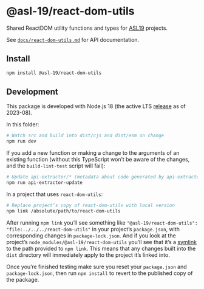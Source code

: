 # @asl-19/react-dom-utils

Shared ReactDOM utility functions and types for [ASL19](https://asl19.org/) projects.

See [`docs/react-dom-utils.md`](./docs/react-dom-utils.md) for API documentation.

## Install

```sh
npm install @asl-19/react-dom-utils
```

## Development

This package is developed with Node.js 18 (the active LTS [release](https://nodejs.org/en/about/releases/) as of 2023-08).

In this folder:

```sh
# Watch src and build into dist/cjs and dist/esm on change
npm run dev
```

If you add a new function or making a change to the arguments of an existing function (without this TypeScript won’t be aware of the changes, and the `build-lint-test` script will fail):

```sh
# Update api-extractor/* (metadata about code generated by api-extractor), docs/* (Markdown documentation generated by api-documenter using api-extractor metadata) and types/react-dom-utils.d.ts (types generated by api-extractor)
npm run api-extractor-update
```

In a project that uses `react-dom-utils`:

```sh
# Replace project‘s copy of react-dom-utils with local version
npm link /absolute/path/to/react-dom-utils
```

After running `npm link` you’ll see something like `"@asl-19/react-dom-utils": "file:../../../react-dom-utils"` in your project’s `package.json`, with corresponding changes in `package-lock.json`. And if you look at the project’s `node_modules/@asl-19/react-dom-utils` you’ll see that it’s a [symlink](https://en.wikipedia.org/wiki/Symbolic_link) to the path provided to `npm link`. This means that any changes built into the `dist` directory will immediately apply to the project it’s linked into.

Once you’re finished testing make sure you reset your `package.json` and `package-lock.json`, then run `npm install` to revert to the published copy of the package.
